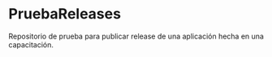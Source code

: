 # PruebaReleases
Repositorio de prueba para publicar release de una aplicación hecha en una capacitación.

